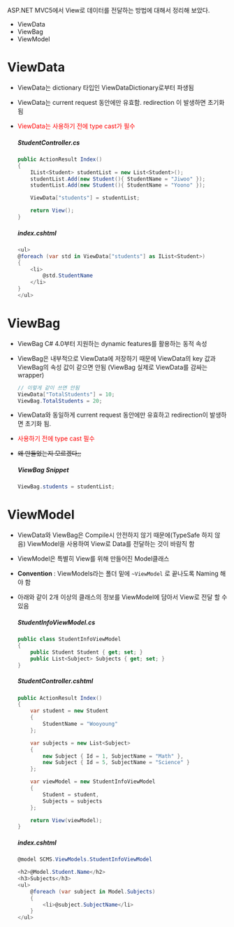 ASP.NET MVC5에서 View로 데이터를 전달하는 방법에 대해서 정리해 보았다.  
- ViewData
- ViewBag
- ViewModel

# ViewData

- ViewData는 dictionary 타입인 ViewDataDictionary로부터 파생됨
- ViewData는 current request 동안에만 유효함. redirection 이 발생하면 초기화됨
- <span style="color:red">ViewData는 사용하기 전에 type cast가 필수</span>

    ##### StudentController.cs 
    ```csharp
    public ActionResult Index()
    {
        IList<Student> studentList = new List<Student>();
        studentList.Add(new Student(){ StudentName = "Jiwoo" });
        studentList.Add(new Student(){ StudentName = "Yoono" });

        ViewData["students"] = studentList;

        return View();
    }
    ```
    ##### index.cshtml
    ```csharp    
    <ul>
    @foreach (var std in ViewData["students"] as IList<Student>)
    {
        <li>
            @std.StudentName
        </li>
    }
    </ul>
    ```

# ViewBag

- ViewBag C# 4.0부터 지원하는 dynamic features를 활용하는 동적 속성
- ViewBag은 내부적으로 ViewData에 저장하기 때문에 ViewData의 key 값과 ViewBag의 속성 값이 같으면 안됨 (ViewBag 실제로 ViewData를 감싸는 wrapper)
    ```csharp
    // 이렇게 같이 쓰면 안됨
    ViewData["TotalStudents"] = 10;
    ViewBag.TotalStudents = 20;
    ```
- ViewData와 동일하게 current request 동안에만 유효하고 redirection이 발생하면 초기화 됨. 
- <span style="color:red">사용하기 전에 type cast 필수</span>
- ~~왜 만들었는지 모르겠다;;~~

    ##### ViewBag Snippet 
    ```csharp
    ViewBag.students = studentList;
    ```

# ViewModel
- ViewData와 ViewBag은 Compile시 안전하지 않기 때문에(TypeSafe 하지 않음) ViewModel을 사용하여 View로 Data를 전달하는 것이 바람직 함
- ViewModel은 특별히 View를 위해 만들어진 Model클래스
- **Convention** : ViewModels라는 폴더 밑에 `~ViewModel` 로 끝나도록 Naming 해야 함
- 아래와 같이 2개 이상의 클래스의 정보를 ViewModel에 담아서 View로 전달 할 수 있음

    ##### StudentInfoViewModel.cs
    ```csharp
    public class StudentInfoViewModel  
    {  
        public Student Student { get; set; }  
        public List<Subject> Subjects { get; set; }  
    }
    ```
    ##### StudentController.cshtml
    ```csharp
    public ActionResult Index()  
    {  
        var student = new Student  
        {  
            StudentName = "Wooyoung"  
        };  
    
        var subjects = new List<Subject>  
        {  
            new Subject { Id = 1, SubjectName = "Math" },  
            new Subject { Id = 5, SubjectName = "Science" }  
        };  
    
        var viewModel = new StudentInfoViewModel  
        {  
            Student = student,  
            Subjects = subjects  
        };  
    
        return View(viewModel);  
    } 
    ```
    ##### index.cshtml
    ```csharp
    @model SCMS.ViewModels.StudentInfoViewModel   
    
    <h2>@Model.Student.Name</h2>  
    <h3>Subjects</h3>  
    <ul>  
        @foreach (var subject in Model.Subjects)  
        {  
            <li>@subject.SubjectName</li>  
        }  
    </ul> 
    ```
